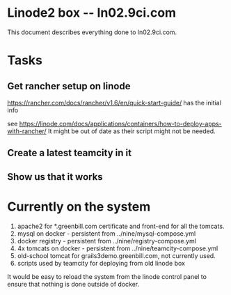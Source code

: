 # Linode2 box -- ln02.9ci.com

This document describes everything done to ln02.9ci.com.

# Tasks

## Get rancher setup on linode

https://rancher.com/docs/rancher/v1.6/en/quick-start-guide/ has the initial info

see https://linode.com/docs/applications/containers/how-to-deploy-apps-with-rancher/ It might be out of date as their script might not be needed.


## Create a latest teamcity in it

## Show us that it works


# Currently on the system

1. apache2 for \*.greenbill.com certificate and front-end for all the tomcats.
2. mysql on docker - persistent from ../nine/mysql-compose.yml
3. docker registry - persistent from ../nine/registry-compose.yml
4. 4x tomcats on docker - persistent from ../nine/teamcity-compose.yml
5. old-school tomcat for grails3demo.greenbill.com, not currently used.
6. scripts used by teamcity for deploying from old linode box

It would be easy to reload the system from the linode control panel to ensure that nothing is done outside of docker.